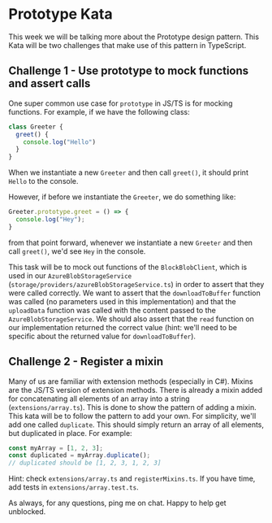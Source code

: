 # Prototype Kata

This week we will be talking more about the Prototype design pattern.
This Kata will be two challenges that make use of this pattern in TypeScript.

## Challenge 1 - Use prototype to mock functions and assert calls

One super common use case for `prototype` in JS/TS is for mocking functions.
For example, if we have the following class:

```typescript
class Greeter {
  greet() {
    console.log("Hello")
  }
}
```

When we instantiate a new `Greeter` and then call `greet()`, it should print `Hello` to the console.

However, if before we instantiate the `Greeter`, we do something like:

```typescript
Greeter.prototype.greet = () => {
  console.log("Hey");
}
```

from that point forward, whenever we instantiate a new `Greeter` and then call `greet()`, we'd see `Hey` in the console.

This task will be to mock out functions of the `BlockBlobClient`, which is used in our `AzureBlobStorageService` (`storage/providers/azureBlobStorageService.ts`) in order to assert that they were called correctly.
We want to assert that the `downloadToBuffer` function was called (no parameters used in this implementation) and that the `uploadData` function was called with the content passed to the `AzureBlobStorageService`. We should also assert that the `read` function on our implementation returned the correct value (hint: we'll need to be specific about the returned value for `downloadToBuffer`).

## Challenge 2 - Register a mixin

Many of us are familiar with extension methods (especially in C#).
Mixins are the JS/TS version of extension methods.
There is already a mixin added for concatenating all elements of an array into a string (`extensions/array.ts`).
This is done to show the pattern of adding a mixin.
This kata will be to follow the pattern to add your own.
For simplicity, we'll add one called `duplicate`.
This should simply return an array of all elements, but duplicated in place.
For example:

```typescript
const myArray = [1, 2, 3];
const duplicated = myArray.duplicate();
// duplicated should be [1, 2, 3, 1, 2, 3]
```

Hint: check `extensions/array.ts` and `registerMixins.ts`.
If you have time, add tests in `extensions/array.test.ts`.

As always, for any questions, ping me on chat. Happy to help get unblocked.
